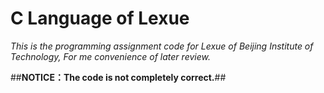 # C Language of Lexue
*This is the programming assignment code for Lexue of Beijing Institute of Technology, For me convenience of later review.*

##**NOTICE：The code is not completely correct.**##

